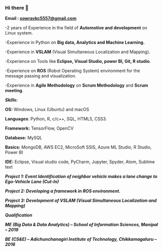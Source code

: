 ### Hi there 👋

**Email : sowravkc5557@gmail.com**


-2 years of Experience in the field of **Automotive and development** on Linux system.

-Experience in Python on **Big data, Analytics and Machine Learning.**

-Experience in **VSLAM** (Visual Simultaneous Localization and Mapping).

-Experience on Tools like **Eclipse, Visual Studio, power BI, Git, R studio**.

-Experience on **ROS** (Robot Operating System) environment for the message passing and visualization.

-Experience in **Agile Methodology** on **Scrum Methodology** and **Scrum meeting**.

***Skills:***

**OS:** Windows, Linux (Ubuntu) and macOS

**Languages**: Python, R, c/c++, SQL, HTML5, CSS3.

**Framework:** TensorFlow, OpenCV

**Database:** MySQL

**Basics:** MongoDB, AWS EC2, MicroSoft SSIS, Azure ML Studio, R Studio, Power BI

**IDE:** Eclipse, Visual studio code, PyCharm, Jupyter, Spyder, Atom, Sublime text



***Project 1: Event Identification of neighbor vehicle makes a lane change to Ego-Vehicle Lane (Cut-In)***

***Project 2: Developing a framework in ROS environment.***

***Project 3: Development of VSLAM (Visual Simultaneous Localization and Mapping)***


***Qualification***

***ME (Big Data & Data Analytics) – School of Information Sciences, Manipal – 2019***

***BE (CS&E) – Adichunchanagiri Institute of Technology, Chikkamagaluru – 2016***


<!--
**SouravGowda/SouravGowda** is a ✨ _special_ ✨ repository because its `README.md` (this file) appears on your GitHub profile.

Here are some ideas to get you started:

- 🔭 I’m currently working on ...
- 🌱 I’m currently learning ...
- 👯 I’m looking to collaborate on ...
- 🤔 I’m looking for help with ...
- 💬 Ask me about ...
- 📫 How to reach me: ...
- 😄 Pronouns: ...
- ⚡ Fun fact: ...
-->
